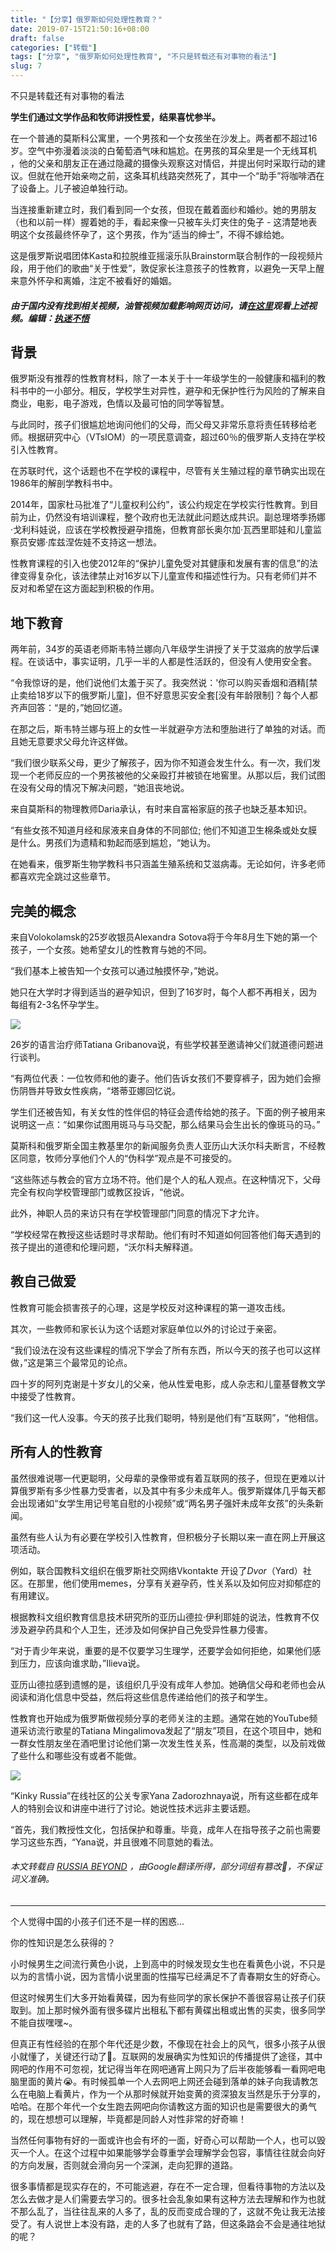 ```yaml
---
title: "【分享】俄罗斯如何处理性教育？"
date: 2019-07-15T21:50:16+08:00
draft: false
categories: ["转载"]
tags: ["分享", "俄罗斯如何处理性教育", "不只是转载还有对事物的看法"]
slug: 7
---
```


不只是转载还有对事物的看法

**学生们通过文学作品和牧师讲授性爱，结果喜忧参半。**

在一个普通的莫斯科公寓里，一个男孩和一个女孩坐在沙发上。两者都不超过16岁。空气中弥漫着淡淡的白葡萄酒气味和尴尬。在男孩的耳朵里是一个无线耳机 ，他的父亲和朋友正在通过隐藏的摄像头观察这对情侣，并提出何时采取行动的建议。但就在他开始亲吻之前，这条耳机线路突然死了，其中一个“助手”将咖啡洒在了设备上。儿子被迫单独行动。

当连接重新建立时，我们看到同一个女孩，但现在戴着面纱和婚纱。她的男朋友（也和以前一样）握着她的手，看起来像一只被车头灯夹住的兔子 - 这清楚地表明这个女孩最终怀孕了，这个男孩，作为“适当的绅士”，不得不嫁给她。

这是俄罗斯说唱团体Kasta和拉脱维亚摇滚乐队Brainstorm联合制作的一段视频片段，用于他们的歌曲“关于性爱”，敦促家长注意孩子的性教育，以避免一天早上醒来意外怀孕和离婚，注定不被看好的婚姻。

##### 由于国内没有找到相关视频，油管视频加载影响网页访问，请[在这里](https://www.youtube.com/watch?v=2vROfxQfIjg)观看上述视频。编辑：[执迷不悟](https://1078503.github.io/public/) 

## **背景**

俄罗斯没有推荐的性教育材料，除了一本关于十一年级学生的一般健康和福利的教科书中的一小部分。相反，学校学生对异性，避孕和无保护性行为风险的了解来自商业，电影，电子游戏，色情以及最可怕的同学等智慧。

与此同时，孩子们很尴尬地询问他们的父母，而父母又非常乐意将责任转移给老师。根据研究中心（VTsIOM）的一项民意调查，超过60％的俄罗斯人支持在学校引入性教育。

在苏联时代，这个话题也不在学校的课程中，尽管有关生殖过程的章节确实出现在1986年的解剖学教科书中。

2014年，国家杜马批准了“儿童权利公约”，该公约规定在学校实行性教育。到目前为止，仍然没有培训课程，整个政府也无法就此问题达成共识。副总理塔季扬娜·戈利科娃说，应该在学校教授避孕措施，但教育部长奥尔加·瓦西里耶娃和儿童监察员安娜·库兹涅佐娃不支持这一想法。

性教育课程的引入也使2012年的“保护儿童免受对其健康和发展有害的信息”的法律变得复杂化，该法律禁止对16岁以下儿童宣传和描述性行为。只有老师们并不反对和希望在这方面起到积极的作用。

## **地下教育**

两年前，34岁的英语老师斯韦特兰娜向八年级学生讲授了关于艾滋病的放学后课程。在谈话中，事实证明，几乎一半的人都是性活跃的，但没有人使用安全套。

“令我惊讶的是，他们说他们太羞于买了。我突然说：'你可以购买香烟和酒精[禁止卖给18岁以下的俄罗斯儿童]，但不好意思买安全套[没有年龄限制]？每个人都齐声回答：“是的，”她回忆道。

在那之后，斯韦特兰娜与班上的女性一半就避孕方法和堕胎进行了单独的对话。而且她无意要求父母允许这样做。

“我们很少联系父母，更少了解孩子，因为你不知道会发生什么。有一次，我们发现一个老师反应的一个男孩被他的父亲殴打并被锁在地窖里。从那以后，我们试图在没有父母的情况下解决问题，“她沮丧地说。

来自莫斯科的物理教师Daria承认，有时来自富裕家庭的孩子也缺乏基本知识。

“有些女孩不知道月经和尿液来自身体的不同部位; 他们不知道卫生棉条或处女膜是什么。男孩们为遗精和勃起而感到尴尬，“她认为。

在她看来，俄罗斯生物学教科书只涵盖生殖系统和艾滋病毒。无论如何，许多老师都喜欢完全跳过这些章节。

## **完美的概念**

来自Volokolamsk的25岁收银员Alexandra Sotova将于今年8月生下她的第一个孩子，一个女孩。她希望女儿的性教育与她的不同。

“我们基本上被告知一个女孩可以通过触摸怀孕，”她说。

她只在大学时才得到适当的避孕知识，但到了16岁时，每个人都不再相关，因为每组有2-3名怀孕学生。

![](https://img.dtz9.com/imgs/2019/07/041ef83048b60c9c.jpg)



26岁的语言治疗师Tatiana Gribanova说，有些学校甚至邀请神父们就道德问题进行谈判。

“有两位代表：一位牧师和他的妻子。他们告诉女孩们不要穿裤子，因为她们会擦伤阴唇并导致女性疾病，“塔蒂亚娜回忆说。

学生们还被告知，有关女性的性伴侣的特征会遗传给她的孩子。下面的例子被用来说明这一点：“如果你试图用斑马与马交配，那么结果马会生出长的像斑马的马。”

莫斯科和俄罗斯全国主教基里尔的新闻服务负责人亚历山大沃尔科夫断言，不经教区同意，牧师分享他们个人的“伪科学”观点是不可接受的。

“这些陈述与教会的官方立场不符。他们是个人的私人观点。在这种情况下，父母完全有权向学校管理部门或教区投诉，“他说。

此外，神职人员的来访只有在学校管理部门同意的情况下才允许。

“学校经常在教授这些话题时寻求帮助。他们有时不知道如何回答他们每天遇到的孩子提出的道德和伦理问题，“沃尔科夫解释道。

## **教自己做爱**

性教育可能会损害孩子的心理，这是学校反对这种课程的第一道攻击线。

其次，一些教师和家长认为这个话题对家庭单位以外的讨论过于亲密。

“我们设法在没有这些课程的情况下学会了所有东西，所以今天的孩子也可以这样做，”这是第三个最常见的论点。

四十岁的阿列克谢是十岁女儿的父亲，他从性爱电影，成人杂志和儿童基督教文学中接受了性教育。

“我们这一代人没事。今天的孩子比我们聪明，特别是他们有“互联网”，“他相信。

## **所有人的性教育**

虽然很难说哪一代更聪明，父母辈的录像带或有着互联网的孩子，但现在更难以计算俄罗斯有多少性暴力受害者，以及其中有多少未成年人。俄罗斯媒体几乎每天都会出现诸如“女学生用记号笔自慰的小视频”或“两名男子强奸未成年女孩”的头条新闻。

虽然有些人认为有必要在学校引入性教育，但积极分子长期以来一直在网上开展这项活动。

例如，联合国教科文组织在俄罗斯社交网络Vkontakte 开设了*Dvor*（Yard）社区。在那里，他们使用memes，分享有关避孕药，性关系以及如何应对抑郁症的有用建议。  

根据教科文组织教育信息技术研究所的亚历山德拉·伊利耶娃的说法，性教育不仅涉及避孕药具和个人卫生，还涉及如何保护自己免受异性暴力侵害。

“对于青少年来说，重要的是不仅要学习生理学，还要学会如何拒绝，如果他们感到压力，应该向谁求助，”Ilieva说。

亚历山德拉感到遗憾的是，该组织几乎没有成年人参加。她确信父母和老师也会从阅读和消化信息中受益，然后将这些信息传递给他们的孩子和学生。

性教育也开始成为俄罗斯做视频分享的老师关注的主题。通常在她的YouTube频道采访流行歌星的Tatiana Mingalimova发起了“朋友”项目，在这个项目中，她和一群女性朋友坐在酒吧里讨论他们第一次发生性关系，性高潮的类型，以及前戏做了些什么和哪些没有或者不能做。

![](https://img.dtz9.com/imgs/2019/07/d1c7b3379555b487.jpg)



“Kinky Russia”在线社区的公关专家Yana Zadorozhnaya说，所有这些都在成年人的特别会议和讲座中进行了讨论。她说性技术远非主要话题。

“首先，我们教授性文化，包括保护和尊重。毕竟，成年人在指导孩子之前也需要学习这些东西，“Yana说，并且很难不同意她的看法。



###### 本文转载自 [RUSSIA BEYOND](https://www.rbth.com/lifestyle/330658-russia-handle-sex-education) ，由Google翻译所得，部分词组有篡改🤭，不保证词义准确。

---

个人觉得中国的小孩子们还不是一样的困惑...

你的性知识是怎么获得的？

小时候男生之间流行黄色小说，上到高中的时候发现女生也在看黄色小说，不只是以为的言情小说，因为言情小说里面的性描写已经满足不了青春期女生的好奇心。

但这时候男生们大多开始看黄碟，因为有些同学的家长保护不善很容易让孩子们获取到。加上那时候外面有很多碟片出租私下都有黄碟出租或出售的买卖，很多同学不能自拔嘿嘿~。

但真正有性经验的在那个年代还是少数，不像现在社会上的风气，很多小孩子从很小就懂了，关键还行动了🤭。互联网的发展确实为性知识的传播提供了途径，其中网吧的作用不可忽视，犹记得当年在网吧通宵上网只为了后半夜能够看一看网吧电脑里面的黄片😭。有时候孤单一个人去网吧上网还会碰到落单的妹子向我请教怎么在电脑上看黄片，作为一个从那时候就开始变黄的资深狼友当然是乐于分享的，哈哈。在那个年代一个女生跑去网吧向你请教这方面的知识也是需要很大的勇气的，现在想想可以理解，毕竟都是同龄人对性非常的好奇嘛！

当然任何事物有好的一面或许也会有坏的一面，好奇心可以帮助一个人，也可以毁灭一个人。在这个过程中如果能够学会尊重学会理解学会包容，事情往往就会向好的方向发展，否则就会滑向另一个深渊，走向犯罪的道路。

很多事情都是现实存在的，不可能逃避，存在不一定合理，但看待事物的方法以及怎么去做才是人们需要去学习的。很多社会乱象如果有这种方法去理解和作为也就不那么乱了，当往往乱来的人多了，乱的反而变成合理的了，这就不免让我无法接受了。有人说世上本没有路，走的人多了也就有了路，但这条路会不会是通往地狱的呢？